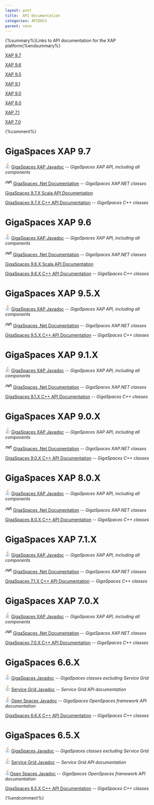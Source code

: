 ```yaml
---
layout: post
title:  API Documentation
categories: APIDOCS
parent: none
---
```


{%summary%}Links to API documentation for the XAP platform{%endsummary%}



[XAP 9.7](./xap-97.html)

[XAP 9.6](./xap-96.html)

[XAP 9.5](./xap-95.html)

[XAP 9.1](./xap-91.html)

[XAP 9.0](./xap-90.html)

[XAP 8.0](./xap-80.html)

[XAP 7.1](./xap-71.html)

[XAP 7.0](./xap-70.html)




{%comment%}
# GigaSpaces XAP 9.7

![](/attachment_files/logos/java_icon.gif) [GigaSpaces XAP Javadoc](http://www.gigaspaces.com/docs/JavaDoc9.7/index.html) -- _GigaSpaces XAP API, including all components_

![](/attachment_files/logos/icon_dotnet.gif) [GigaSpaces .Net Documentation](http://www.gigaspaces.com/docs/dotnetdocs9.7) -- _GigaSpaces XAP.NET classes_

[GigaSpaces 9.7.X Scala API Documentation](http://www.gigaspaces.com/docs/scaladocs9.7)

[GigaSpaces 9.7.X C+\+ API Documentation](http://www.gigaspaces.com/docs/cppdocs9.7) -- _GigaSpaces C+\+ classes_



# GigaSpaces XAP 9.6

![](/attachment_files/logos/java_icon.gif) [GigaSpaces XAP Javadoc](http://www.gigaspaces.com/docs/JavaDoc9.6/index.html) -- _GigaSpaces XAP API, including all components_

![](/attachment_files/logos/icon_dotnet.gif) [GigaSpaces .Net Documentation](http://www.gigaspaces.com/docs/dotnetdocs9.6) -- _GigaSpaces XAP.NET classes_

[GigaSpaces 9.6.X Scala API Documentation](http://www.gigaspaces.com/docs/scaladocs9.6)

[GigaSpaces 9.6.X C+\+ API Documentation](http://www.gigaspaces.com/docs/cppdocs9.6) -- _GigaSpaces C+\+ classes_

# GigaSpaces XAP 9.5.X

![](/attachment_files/logos/java_icon.gif) [GigaSpaces XAP Javadoc](http://www.gigaspaces.com/docs/JavaDoc9.5/index.html) -- _GigaSpaces XAP API, including all components_

![](/attachment_files/logos/icon_dotnet.gif) [GigaSpaces .Net Documentation](http://www.gigaspaces.com/docs/dotnetdocs9.5) -- _GigaSpaces XAP.NET classes_

[GigaSpaces 9.5.X C+\+ API Documentation](http://www.gigaspaces.com/docs/cppdocs9.5) -- _GigaSpaces C+\+ classes_

# GigaSpaces XAP 9.1.X

![](/attachment_files/logos/java_icon.gif) [GigaSpaces XAP Javadoc](http://www.gigaspaces.com/docs/JavaDoc9.1/index.html) -- _GigaSpaces XAP API, including all components_

![](/attachment_files/logos/icon_dotnet.gif) [GigaSpaces .Net Documentation](http://www.gigaspaces.com/docs/dotnetdocs9.1) -- _GigaSpaces XAP.NET classes_

[GigaSpaces 9.1.X C+\+ API Documentation](http://www.gigaspaces.com/docs/cppdocs9.1) -- _GigaSpaces C+\+ classes_

# GigaSpaces XAP 9.0.X
![](/attachment_files/logos/java_icon.gif) [GigaSpaces XAP Javadoc](http://www.gigaspaces.com/docs/JavaDoc9.0/index.html) -- _GigaSpaces XAP API, including all components_

![](/attachment_files/logos/icon_dotnet.gif) [GigaSpaces .Net Documentation](http://www.gigaspaces.com/docs/dotnetdocs9.0) -- _GigaSpaces XAP.NET classes_

[GigaSpaces 9.0.X C+\+ API Documentation](http://www.gigaspaces.com/docs/cppdocs9.0) -- _GigaSpaces C+\+ classes_

# GigaSpaces XAP 8.0.X
![](/attachment_files/logos/java_icon.gif) [GigaSpaces XAP Javadoc](http://www.gigaspaces.com/docs/JavaDoc8.0/index.html) -- _GigaSpaces XAP API, including all components_

![](/attachment_files/logos/icon_dotnet.gif) [GigaSpaces .Net Documentation](http://www.gigaspaces.com/docs/dotnetdocs8.0) -- _GigaSpaces XAP.NET classes_

[GigaSpaces 8.0.X C+\+ API Documentation](http://www.gigaspaces.com/docs/cppdocs8.0) -- _GigaSpaces C+\+ classes_

# GigaSpaces XAP 7.1.X

![](/attachment_files/logos/java_icon.gif) [GigaSpaces XAP Javadoc](http://www.gigaspaces.com/docs/JavaDoc7.1/index.html) -- _GigaSpaces XAP API, including all components_

![](/attachment_files/logos/icon_dotnet.gif) [GigaSpaces .Net Documentation](http://www.gigaspaces.com/docs/dotnetdocs7.1) -- _GigaSpaces XAP.NET classes_

[GigaSpaces 7.1.X C+\+ API Documentation](http://www.gigaspaces.com/docs/cppdocs7.1) -- _GigaSpaces C+\+ classes_

# GigaSpaces XAP 7.0.X

![](/attachment_files/logos/java_icon.gif) [GigaSpaces XAP Javadoc](http://www.gigaspaces.com/docs/JavaDoc7.0/index.html) -- _GigaSpaces XAP API, including all components_

![](/attachment_files/logos/icon_dotnet.gif) [GigaSpaces .Net Documentation](http://www.gigaspaces.com/docs/dotnetdocs7.0) -- _GigaSpaces XAP.NET classes_

[GigaSpaces 7.0.X C+\+ API Documentation](http://www.gigaspaces.com/docs/cppdocs7.0) -- _GigaSpaces C+\+ classes_

# GigaSpaces 6.6.X

![](/attachment_files/logos/java_icon.gif) [GigaSpaces Javadoc](http://www.gigaspaces.com/docs/JavaDoc6.6/index.html) -- _GigaSpaces classes excluding Service Grid_

![](/attachment_files/logos/java_icon.gif) [Service Grid Javadoc](http://www.gigaspaces.com/docs/JavaDocSG6.6/index.html) -- _Service Grid API documentation_

![](/attachment_files/logos/java_icon.gif) [Open Spaces Javadoc](http://www.gigaspaces.com/docs/JavaDocOS6.6/index.html) -- _GigaSpaces OpenSpaces framework API documentation_

[GigaSpaces 6.6.X C+\+ API Documentation](http://www.gigaspaces.com/docs/cppdocs6.6) -- _GigaSpaces C+\+ classes_

# GigaSpaces 6.5.X

![](/attachment_files/logos/java_icon.gif) [GigaSpaces Javadoc](http://www.gigaspaces.com/docs/JavaDoc6.5/index.html) -- _GigaSpaces classes excluding Service Grid_

![](/attachment_files/logos/java_icon.gif) [Service Grid Javadoc](http://www.gigaspaces.com/docs/JavaDocSG6.5/index.html) -- _Service Grid API documentation_

![](/attachment_files/logos/java_icon.gif)[Open Spaces Javadoc](http://www.gigaspaces.com/docs/JavaDocOS6.5/index.html) -- _GigaSpaces OpenSpaces framework API documentation_

[GigaSpaces 6.5.X C+\+ API Documentation](http://www.gigaspaces.com/docs/cppdocs6.5) -- _GigaSpaces C+\+ classes_


{%endcomment%}